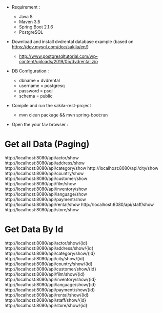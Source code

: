 * Requirement :

  * Java 8
  * Maven 3.5
  * Spring Boot 2.1.6
  * PostgreSQL

* Download and install dvdrental database example (based on https://dev.mysql.com/doc/sakila/en/)
  * http://www.postgresqltutorial.com/wp-content/uploads/2019/05/dvdrental.zip

* DB Configuration :
  * dbname = dvdrental
  * username = postgresq
  * password = psql
  * schema = public

* Compile and run the sakila-rest-project

  * mvn clean package && mvn spring-boot:run

* Open the your fav browser :

Get all Data (Paging)
=====================
http://localhost:8080/api/actor/show
http://localhost:8080/api/address/show
http://localhost:8080/api/category/show
http://localhost:8080/api/city/show
http://localhost:8080/api/country/show
http://localhost:8080/api/customer/show
http://localhost:8080/api/film/show
http://localhost:8080/api/inventory/show
http://localhost:8080/api/language/show
http://localhost:8080/api/payment/show
http://localhost:8080/api/rental/show
http://localhost:8080/api/staff/show
http://localhost:8080/api/store/show


Get Data By Id
==============
http://localhost:8080/api/actor/show/{id}
http://localhost:8080/api/address/show/{id}
http://localhost:8080/api/category/show/{id}
http://localhost:8080/api/city/show/{id}
http://localhost:8080/api/country/show/{id}
http://localhost:8080/api/customer/show/{id}
http://localhost:8080/api/film/show/{id}
http://localhost:8080/api/inventory/show/{id}
http://localhost:8080/api/language/show/{id}
http://localhost:8080/api/payment/show/{id}
http://localhost:8080/api/rental/show/{id}
http://localhost:8080/api/staff/show/{id}
http://localhost:8080/api/store/show/{id}
